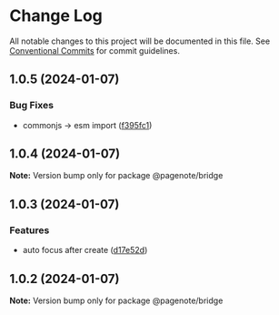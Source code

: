 # Change Log

All notable changes to this project will be documented in this file.
See [Conventional Commits](https://conventionalcommits.org) for commit guidelines.

## 1.0.5 (2024-01-07)


### Bug Fixes

* commonjs -> esm import ([f395fc1](https://github.com/rowthan/pagenote/commit/f395fc1e05b5a80b384780cf4423c9d31d689532))





## 1.0.4 (2024-01-07)

**Note:** Version bump only for package @pagenote/bridge





## 1.0.3 (2024-01-07)


### Features

* auto focus after create ([d17e52d](https://github.com/rowthan/pagenote/commit/d17e52d7279791415aebb5b58c8c792baa1a5606))





## 1.0.2 (2024-01-07)

**Note:** Version bump only for package @pagenote/bridge
